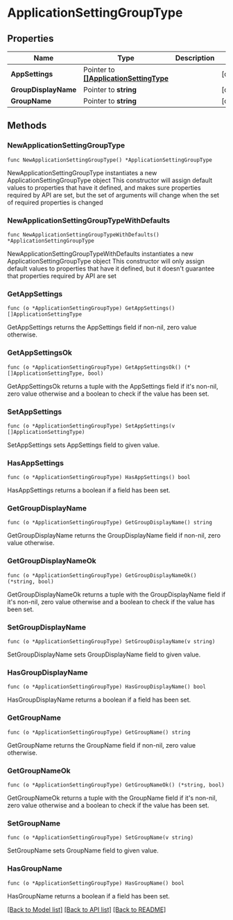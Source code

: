 # ApplicationSettingGroupType

## Properties

Name | Type | Description | Notes
------------ | ------------- | ------------- | -------------
**AppSettings** | Pointer to [**[]ApplicationSettingType**](ApplicationSettingType.md) |  | [optional] 
**GroupDisplayName** | Pointer to **string** |  | [optional] 
**GroupName** | Pointer to **string** |  | [optional] 

## Methods

### NewApplicationSettingGroupType

`func NewApplicationSettingGroupType() *ApplicationSettingGroupType`

NewApplicationSettingGroupType instantiates a new ApplicationSettingGroupType object
This constructor will assign default values to properties that have it defined,
and makes sure properties required by API are set, but the set of arguments
will change when the set of required properties is changed

### NewApplicationSettingGroupTypeWithDefaults

`func NewApplicationSettingGroupTypeWithDefaults() *ApplicationSettingGroupType`

NewApplicationSettingGroupTypeWithDefaults instantiates a new ApplicationSettingGroupType object
This constructor will only assign default values to properties that have it defined,
but it doesn't guarantee that properties required by API are set

### GetAppSettings

`func (o *ApplicationSettingGroupType) GetAppSettings() []ApplicationSettingType`

GetAppSettings returns the AppSettings field if non-nil, zero value otherwise.

### GetAppSettingsOk

`func (o *ApplicationSettingGroupType) GetAppSettingsOk() (*[]ApplicationSettingType, bool)`

GetAppSettingsOk returns a tuple with the AppSettings field if it's non-nil, zero value otherwise
and a boolean to check if the value has been set.

### SetAppSettings

`func (o *ApplicationSettingGroupType) SetAppSettings(v []ApplicationSettingType)`

SetAppSettings sets AppSettings field to given value.

### HasAppSettings

`func (o *ApplicationSettingGroupType) HasAppSettings() bool`

HasAppSettings returns a boolean if a field has been set.

### GetGroupDisplayName

`func (o *ApplicationSettingGroupType) GetGroupDisplayName() string`

GetGroupDisplayName returns the GroupDisplayName field if non-nil, zero value otherwise.

### GetGroupDisplayNameOk

`func (o *ApplicationSettingGroupType) GetGroupDisplayNameOk() (*string, bool)`

GetGroupDisplayNameOk returns a tuple with the GroupDisplayName field if it's non-nil, zero value otherwise
and a boolean to check if the value has been set.

### SetGroupDisplayName

`func (o *ApplicationSettingGroupType) SetGroupDisplayName(v string)`

SetGroupDisplayName sets GroupDisplayName field to given value.

### HasGroupDisplayName

`func (o *ApplicationSettingGroupType) HasGroupDisplayName() bool`

HasGroupDisplayName returns a boolean if a field has been set.

### GetGroupName

`func (o *ApplicationSettingGroupType) GetGroupName() string`

GetGroupName returns the GroupName field if non-nil, zero value otherwise.

### GetGroupNameOk

`func (o *ApplicationSettingGroupType) GetGroupNameOk() (*string, bool)`

GetGroupNameOk returns a tuple with the GroupName field if it's non-nil, zero value otherwise
and a boolean to check if the value has been set.

### SetGroupName

`func (o *ApplicationSettingGroupType) SetGroupName(v string)`

SetGroupName sets GroupName field to given value.

### HasGroupName

`func (o *ApplicationSettingGroupType) HasGroupName() bool`

HasGroupName returns a boolean if a field has been set.


[[Back to Model list]](../README.md#documentation-for-models) [[Back to API list]](../README.md#documentation-for-api-endpoints) [[Back to README]](../README.md)


